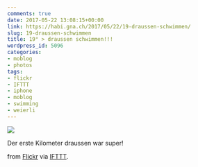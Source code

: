 ```yaml
---
comments: true
date: 2017-05-22 13:08:15+00:00
link: https://habi.gna.ch/2017/05/22/19-draussen-schwimmen/
slug: 19-draussen-schwimmen
title: 19° > draussen schwimmen!!!
wordpress_id: 5096
categories:
- moblog
- photos
tags:
- flickr
- IFTTT
- iphone
- moblog
- swimming
- weierli
---
```


![](http://ift.tt/2qM5bIT)  

Der erste Kilometer draussen war super!  

from [Flickr](http://flic.kr/p/V3VvE4) via [IFTTT](http://ift.tt/1c4nCfM).
